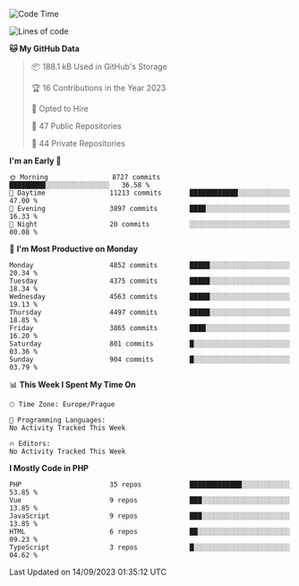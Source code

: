 <!--START_SECTION:waka-->
![Code Time](http://img.shields.io/badge/Code%20Time-1%2C583%20hrs%2058%20mins-blue)

![Lines of code](https://img.shields.io/badge/From%20Hello%20World%20I%27ve%20Written-7.8%20million%20lines%20of%20code-blue)

**🐱 My GitHub Data** 

> 📦 188.1 kB Used in GitHub's Storage 
 > 
> 🏆 16 Contributions in the Year 2023
 > 
> 💼 Opted to Hire
 > 
> 📜 47 Public Repositories 
 > 
> 🔑 44 Private Repositories 
 > 
**I'm an Early 🐤** 

```text
🌞 Morning                8727 commits        █████████░░░░░░░░░░░░░░░░   36.58 % 
🌆 Daytime                11213 commits       ████████████░░░░░░░░░░░░░   47.00 % 
🌃 Evening                3897 commits        ████░░░░░░░░░░░░░░░░░░░░░   16.33 % 
🌙 Night                  20 commits          ░░░░░░░░░░░░░░░░░░░░░░░░░   00.08 % 
```
📅 **I'm Most Productive on Monday** 

```text
Monday                   4852 commits        █████░░░░░░░░░░░░░░░░░░░░   20.34 % 
Tuesday                  4375 commits        █████░░░░░░░░░░░░░░░░░░░░   18.34 % 
Wednesday                4563 commits        █████░░░░░░░░░░░░░░░░░░░░   19.13 % 
Thursday                 4497 commits        █████░░░░░░░░░░░░░░░░░░░░   18.85 % 
Friday                   3865 commits        ████░░░░░░░░░░░░░░░░░░░░░   16.20 % 
Saturday                 801 commits         █░░░░░░░░░░░░░░░░░░░░░░░░   03.36 % 
Sunday                   904 commits         █░░░░░░░░░░░░░░░░░░░░░░░░   03.79 % 
```


📊 **This Week I Spent My Time On** 

```text
🕑︎ Time Zone: Europe/Prague

💬 Programming Languages: 
No Activity Tracked This Week

🔥 Editors: 
No Activity Tracked This Week
```

**I Mostly Code in PHP** 

```text
PHP                      35 repos            █████████████░░░░░░░░░░░░   53.85 % 
Vue                      9 repos             ███░░░░░░░░░░░░░░░░░░░░░░   13.85 % 
JavaScript               9 repos             ███░░░░░░░░░░░░░░░░░░░░░░   13.85 % 
HTML                     6 repos             ██░░░░░░░░░░░░░░░░░░░░░░░   09.23 % 
TypeScript               3 repos             █░░░░░░░░░░░░░░░░░░░░░░░░   04.62 % 
```




 Last Updated on 14/09/2023 01:35:12 UTC
<!--END_SECTION:waka-->
<!--
**AlexKratky/AlexKratky** is a ✨ _special_ ✨ repository because its `README.md` (this file) appears on your GitHub profile.

Here are some ideas to get you started:

- 🔭 I’m currently working on ...
- 🌱 I’m currently learning ...
- 👯 I’m looking to collaborate on ...
- 🤔 I’m looking for help with ...
- 💬 Ask me about ...
- 📫 How to reach me: ...
- 😄 Pronouns: ...
- ⚡ Fun fact: ...
-->
